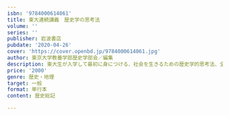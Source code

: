 ```yaml
---
isbn: '9784000614061'
title: 東大連続講義　歴史学の思考法
volume: ''
series: ''
publisher: 岩波書店
pubdate: '2020-04-26'
cover: 'https://cover.openbd.jp/9784000614061.jpg'
author: 東京大学教養学部歴史学部会／編集
description: 東大生が入学して最初に身につける、社会を生きるための歴史学的思考法、全12回オムニバス講義。社会人にもオススメ。
price: '2000'
genre: 歴史・地理
target: 一般
format: 単行本
content: 歴史総記

---
```

